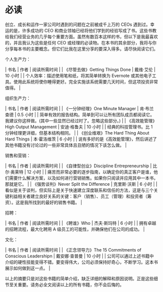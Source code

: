 # 必读

创立、成长和运作一家公司时遇到的问题在之前被成千上万的 CEOs 遇到过。幸运的是，许多成功的 CEO 和商业领袖已经将他们学到的经验写成了书。这些书教给我们经营业务的几乎每个重要方面。虽然有数百本这样的书，但以下是我最喜欢的，并且我认为这些是任何 CEO 或经理的必读物。在本书的其余部分，我将与你分享每本书的主要概念。但它们比我在这里分享的要深入得多。请尽快阅读它们。

个人生产力：

| 书名 | 作者 | 阅读所需时间 |
| 《尽管去做》Getting Things Done | 戴维·艾伦 | 10 小时 |
| 个人效率：描述使用笔和纸，将其简单转换为 Evernote 或其他电子工具。使用此系统将使你睡得更好。完全实施该系统需要几天时间，但这项投资非常值得。 |

组织生产力：

| 书名 | 作者 | 阅读所需时间 |
| 《一分钟经理》One Minute Manager | 肯·布兰查德 | 0.5 小时 |
| 简单有效的报告结构。简单到可以让所有团队成员都阅读它。我建议你这样做。(其中一些显然已经过时了。忽略这些部分。) |
| 《高效能管理》High Output Management | 安迪·格鲁夫 | 10 小时 |
| 经典的科技管理书。比 1 分钟经理更详细，但基本结构相同。 |
| 《创业维艰》The Hard Thing About Hard Things | 本·霍洛维茨 | 6 小时 |
| 说有多好的是《高效能管理》，然后讲述了其他书籍没有讨论过的一些非常具体且丑陋的情况下该怎么做。 |

销售和营销：

| 书名 | 作者 | 阅读所需时间 |
| 《自律型创业》Discipline Entrepreneurship | 比尔·奥莱特 | 12 小时 |
| 痛苦而非常必要的逐步指南，以确定你的真正客户是谁，他们需要什么解决方案，以及如何进行营销销售。如果你只阅读并应用其中一本书，那就是它。 |
| 《强势谈判》Never Split the Difference | 克里斯·沃斯 | 6 小时 |
| 看似是关于谈判，但实际上是关于快速建立深度联系和信任的方法，这是与三个关键利益相关者建立良好关系的关键：客户（销售）、员工（管理）和投资者（筹资）。这是我所找到的最好的销售书籍。 |

招聘：

| 书名 | 作者 | 阅读所需时间 |
| 《聘谁》Who | 杰夫·斯玛特 | 6 小时 |
| 拥有卓越的招聘流程，最大化聘用 A 级员工的可能性，并确保他们在公司的成功。 |

文化：

| 书名 | 作者 | 阅读所需时间 |
| 《正念领导力》The 15 Commitments of Conscious Leadershipn | 戴安娜·查普曼 | 10 小时 |
| 公司可以通过上述书籍中介绍的硬性技能变得不错。要变得伟大，公司必须保持好奇心，不断学习。这本书展示如何做到这一点。 |

以上的摘要只是对这些书籍的简单介绍，缺乏详细的解释和原因说明。正是这些细节至关重要。请务必全文阅读以上的所有书籍，你不会后悔的。